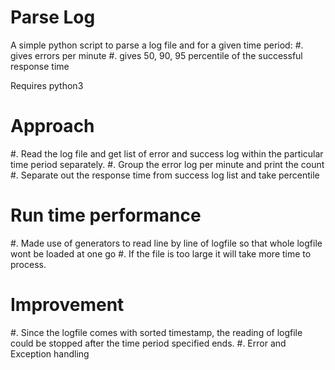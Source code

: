 # Parse Log

A simple python script to parse a log file and for a given time period:
#. gives errors per minute
#. gives 50, 90, 95 percentile of the successful response time

Requires python3

Approach
========
#. Read the log file and get list of error and success log within the particular time period separately.
#. Group the error log per minute and print the count
#. Separate out the response time from success log list and take percentile


Run time performance
====================
#. Made use of generators to read line by line of logfile so that whole logfile wont be loaded at one go
#. If the file is too large it will take more time to process.

Improvement
===========
#. Since the logfile comes with sorted timestamp, the reading of logfile could be stopped after the time period specified ends.
#. Error and Exception handling
